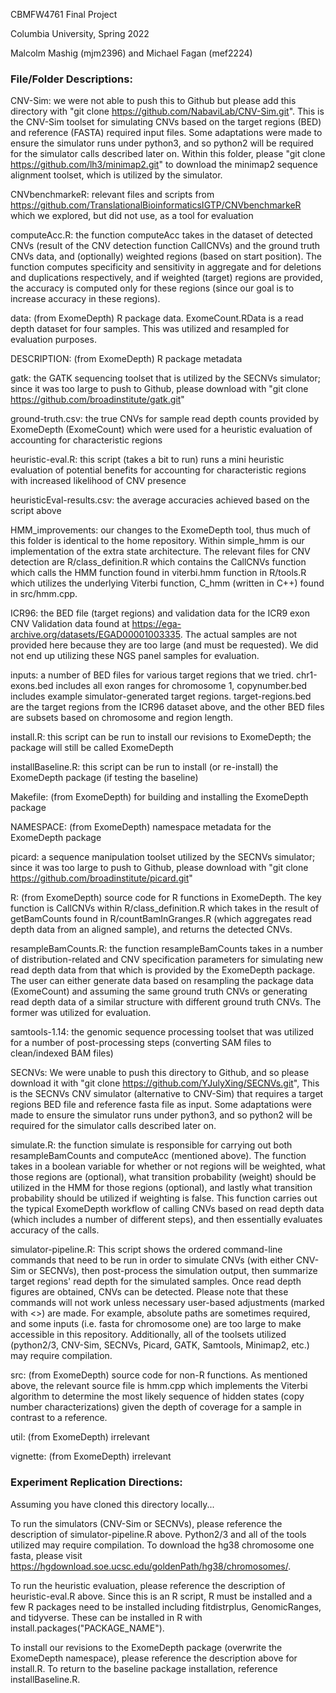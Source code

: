 CBMFW4761 Final Project

Columbia University, Spring 2022

Malcolm Mashig (mjm2396) and Michael Fagan (mef2224)

### File/Folder Descriptions:

CNV-Sim: we were not able to push this to Github but please add this directory with "git clone https://github.com/NabaviLab/CNV-Sim.git". This is the CNV-Sim toolset for simulating CNVs based on the target regions (BED) and reference (FASTA) required input files. Some adaptations were made to ensure the simulator runs under python3, and so python2 will be required for the simulator calls described later on. Within this folder, please "git clone https://github.com/lh3/minimap2.git" to download the minimap2 sequence alignment toolset, which is utilized by the simulator.

CNVbenchmarkeR: relevant files and scripts from https://github.com/TranslationalBioinformaticsIGTP/CNVbenchmarkeR which we explored, but did not use, as a tool for evaluation

computeAcc.R: the function computeAcc takes in the dataset of detected CNVs (result of the CNV detection function CallCNVs) and the ground truth CNVs data, and (optionally) weighted regions (based on start position). The function computes specificity and sensitivity in aggregate and for deletions and duplications respectively, and if weighted (target) regions are provided, the accuracy is computed only for these regions (since our goal is to increase accuracy in these regions).

data: (from ExomeDepth) R package data. ExomeCount.RData is a read depth dataset for four samples. This was utilized and resampled for evaluation purposes.

DESCRIPTION: (from ExomeDepth) R package metadata

gatk: the GATK sequencing toolset that is utilized by the SECNVs simulator; since it was too large to push to Github, please download with "git clone https://github.com/broadinstitute/gatk.git"

ground-truth.csv: the true CNVs for sample read depth counts provided by ExomeDepth (ExomeCount) which were used for a heuristic evaluation of accounting for characteristic regions

heuristic-eval.R: this script (takes a bit to run) runs a mini heuristic evaluation of potential benefits for accounting for characteristic regions with increased likelihood of CNV presence

heuristicEval-results.csv: the average accuracies achieved based on the script above

HMM_improvements: our changes to the ExomeDepth tool, thus much of this folder is identical to the home repository. Within simple_hmm is our implementation of the extra state architecture. The relevant files for CNV detection are R/class_definition.R which contains the CallCNVs function which calls the HMM function found in viterbi.hmm function in R/tools.R which utilizes the underlying Viterbi function, C_hmm (written in C++) found in src/hmm.cpp.

ICR96: the BED file (target regions) and validation data for the ICR9 exon CNV Validation data found at https://ega-archive.org/datasets/EGAD00001003335. The actual samples are not provided here because they are too large (and must be requested). We did not end up utilizing these NGS panel samples for evaluation.

inputs: a number of BED files for various target regions that we tried. chr1-exons.bed includes all exon ranges for chromosome 1, copynumber.bed includes example simulator-generated target regions. target-regions.bed are the target regions from the ICR96 dataset above, and the other BED files are subsets based on chromosome and region length.

install.R: this script can be run to install our revisions to ExomeDepth; the package will still be called ExomeDepth

installBaseline.R: this script can be run to install (or re-install) the ExomeDepth package (if testing the baseline)

Makefile: (from ExomeDepth) for building and installing the ExomeDepth package

NAMESPACE: (from ExomeDepth) namespace metadata for the ExomeDepth package

picard: a sequence manipulation toolset utilized by the SECNVs simulator; since it was too large to push to Github, please download with "git clone https://github.com/broadinstitute/picard.git"

R: (from ExomeDepth) source code for R functions in ExomeDepth. The key function is CallCNVs within R/class_definition.R which takes in the result of getBamCounts found in R/countBamInGranges.R (which aggregates read depth data from an aligned sample), and returns the detected CNVs.

resampleBamCounts.R: the function resampleBamCounts takes in a number of distribution-related and CNV specification parameters for simulating new read depth data from that which is provided by the ExomeDepth package. The user can either generate data based on resampling the package data (ExomeCount) and assuming the same ground truth CNVs or generating read depth data of a similar structure with different ground truth CNVs. The former was utilized for evaluation.

samtools-1.14: the genomic sequence processing toolset that was utilized for a number of post-processing steps (converting SAM files to clean/indexed BAM files)

SECNVs: We were unable to push this directory to Github, and so please download it with "git clone https://github.com/YJulyXing/SECNVs.git", This is the SECNVs CNV simulator (alternative to CNV-Sim) that requires a target regions BED file and reference fasta file as input. Some adaptations were made to ensure the simulator runs under python3, and so python2 will be required for the simulator calls described later on.

simulate.R: the function simulate is responsible for carrying out both resampleBamCounts and computeAcc (mentioned above). The function takes in a boolean variable for whether or not regions will be weighted, what those regions are (optional), what transition probability (weight) should be utilized in the HMM for those regions (optional), and lastly what transition probability should be utilized if weighting is false. This function carries out the typical ExomeDepth workflow of calling CNVs based on read depth data (which includes a number of different steps), and then essentially evaluates accuracy of the calls.

simulator-pipeline.R: This script shows the ordered command-line commands that need to be run in order to simulate CNVs (with either CNV-Sim or SECNVs), then post-process the simulation output, then summarize target regions' read depth for the simulated samples. Once read depth figures are obtained, CNVs can be detected. Please note that these commands will not work unless necessary user-based adjustments (marked with <>) are made. For example, absolute paths are sometimes required, and some inputs (i.e. fasta for chromosome one) are too large to make accessible in this repository. Additionally, all of the toolsets utilized (python2/3, CNV-Sim, SECNVs, Picard, GATK, Samtools, Minimap2, etc.) may require compilation.

src: (from ExomeDepth) source code for non-R functions. As mentioned above, the relevant source file is hmm.cpp which implements the Viterbi algorithm to determine the most likely sequence of hidden states (copy number characterizations) given the depth of coverage for a sample in contrast to a reference.

util: (from ExomeDepth) irrelevant

vignette: (from ExomeDepth) irrelevant

### Experiment Replication Directions:

Assuming you have cloned this directory locally...

To run the simulators (CNV-Sim or SECNVs), please reference the description of simulator-pipeline.R above. Python2/3 and all of the tools utilized may require compilation. To download the hg38 chromosome one fasta, please visit https://hgdownload.soe.ucsc.edu/goldenPath/hg38/chromosomes/. 

To run the heuristic evaluation, please reference the description of heuristic-eval.R above. Since this is an R script, R must be installed and a few R packages need to be installed including fitdistrplus, GenomicRanges, and tidyverse. These can be installed in R with install.packages("PACKAGE_NAME").

To install our revisions to the ExomeDepth package (overwrite the ExomeDepth namespace), please reference the description above for install.R. To return to the baseline package installation, reference installBaseline.R.
